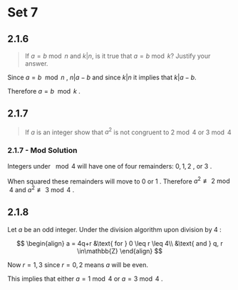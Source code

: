 # Set 7
## 2.1.6

> If $a= b \bmod n$ and $k|n$, is it true that $a= b \bmod k$? Justify your answer.

Since $a= b \mod n$ , $n|a-b$ and since $k|n$ it implies that $k|a-b$.

Therefore $a= b \mod k$ .


## 2.1.7

> If $a$ is an integer show that $a^2$ is not congruent to $2\bmod4$ or $3\bmod4$ 



### 2.1.7 - Mod Solution

Integers under $\mod 4$ will have one of four remainders: $0, 1, 2$ , or $3$ .

When squared these remainders will move to $0$ or $1$ . Therefore $a^2 \not\equiv 2 \bmod 4$ and $a^2 \not\equiv 3 \bmod 4$ .


## 2.1.8

Let $a$ be an odd integer. Under the division algorithm upon division by $4$ :

$$
\begin{align}
a = 4q+r &\text{ for } 0 \leq r \leq 4\\
&\text{ and } q, r \in\mathbb{Z}
\end{align}
$$

Now $r=1, 3$ since $r=0, 2$ means $a$ will be even. 

This implies that either $a=1\bmod4$ or $a=3\bmod4$ .
